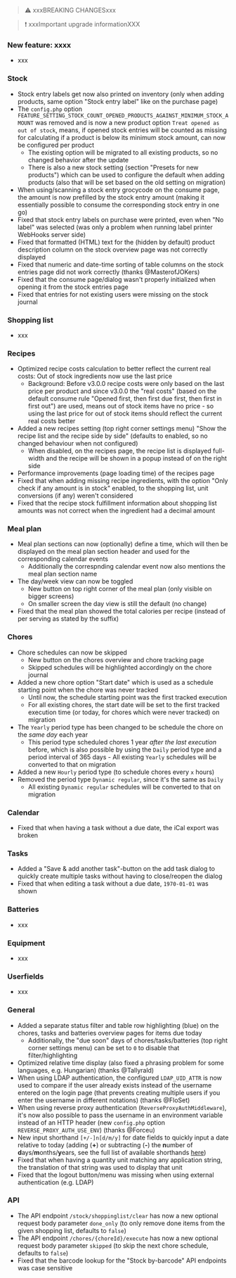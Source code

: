 > ⚠️ xxxBREAKING CHANGESxxx

> ❗ xxxImportant upgrade informationXXX

### New feature: xxxx

- xxx

### Stock

- Stock entry labels get now also printed on inventory (only when adding products, same option "Stock entry label" like on the purchase page)
- The `config.php` option `FEATURE_SETTING_STOCK_COUNT_OPENED_PRODUCTS_AGAINST_MINIMUM_STOCK_AMOUNT` was removed and is now a new product option `Treat opened as out of stock`, means, if opened stock entries will be counted as missing for calculating if a product is below its minimum stock amount, can now be configured per product
  - The existing option will be migrated to all existing products, so no changed behavior after the update
  - There is also a new stock setting (section "Presets for new products") which can be used to configure the default when adding products (also that will be set based on the old setting on migration)
- When using/scanning a stock entry grocycode on the consume page, the amount is now prefilled by the stock entry amount (making it essentially possible to consume the corresponding stock entry in one go)
- Fixed that stock entry labels on purchase were printed, even when "No label" was selected (was only a problem when running label printer WebHooks server side)
- Fixed that formatted (HTML) text for the (hidden by default) product description column on the stock overview page was not correctly displayed
- Fixed that numeric and date-time sorting of table columns on the stock entries page did not work correctly (thanks @MasterofJOKers)
- Fixed that the consume page/dialog wasn't properly initialized when opening it from the stock entries page
- Fixed that entries for not existing users were missing on the stock journal

### Shopping list

- xxx

### Recipes

- Optimized recipe costs calculation to better reflect the current real costs: Out of stock ingredients now use the last price
  - Background: Before v3.0.0 recipe costs were only based on the last price per product and since v3.0.0 the "real costs" (based on the default consume rule "Opened first, then first due first, then first in first out") are used, means out of stock items have no price - so using the last price for out of stock items should reflect the current real costs better
- Added a new recipes setting (top right corner settings menu) "Show the recipe list and the recipe side by side" (defaults to enabled, so no changed behaviour when not configured)
  - When disabled, on the recipes page, the recipe list is displayed full-width and the recipe will be shown in a popup instead of on the right side
- Performance improvements (page loading time) of the recipes page
- Fixed that when adding missing recipe ingredients, with the option "Only check if any amount is in stock" enabled, to the shopping list, unit conversions (if any) weren't considered
- Fixed that the recipe stock fulfillment information about shopping list amounts was not correct when the ingredient had a decimal amount

### Meal plan

- Meal plan sections can now (optionally) define a time, which will then be displayed on the meal plan section header and used for the corresponding calendar events
  - Additionally the correspnding calendar event now also mentions the meal plan section name
- The day/week view can now be toggled
  - New button on top right corner of the meal plan (only visible on bigger screens)
  - On smaller screen the day view is still the default (no change)
- Fixed that the meal plan showed the total calories per recipe (instead of per serving as stated by the suffix)

### Chores

- Chore schedules can now be skipped
  - New button on the chores overview and chore tracking page
  - Skipped schedules will be highlighted accordingly on the chore journal
- Added a new chore option "Start date" which is used as a schedule starting point when the chore was never tracked
  - Until now, the schedule starting point was the first tracked execution
  - For all existing chores, the start date will be set to the first tracked execution time (or today, for chores which were never tracked) on migration
- The `Yearly` period type has been changed to be schedule the chore on the _same day_ each year
  - This period type scheduled chores 1 year _after the last execution_ before, which is also possible by using the `Daily` period type and a period interval of 365 days - All existing `Yearly` schedules will be converted to that on migration
- Added a new `Hourly` period type (to schedule chores every `x` hours)
- Removed the period type `Dynamic regular`, since it's the same as `Daily`
  - All existing `Dynamic regular` schedules will be converted to that on migration

### Calendar

- Fixed that when having a task without a due date, the iCal export was broken

### Tasks

- Added a "Save & add another task"-button on the add task dialog to quickly create multiple tasks without having to close/reopen the dialog
- Fixed that when editing a task without a due date, `1970-01-01` was shown

### Batteries

- xxx

### Equipment

- xxx

### Userfields

- xxx

### General

- Added a separate status filter and table row highlighting (blue) on the chores, tasks and batteries overview pages for items due today
  - Additionally, the "due soon" days of chores/tasks/batteries (top right corner settings menu) can be set to `0` to disable that filter/highlighting
- Optimized relative time display (also fixed a phrasing problem for some languages, e.g. Hungarian) (thanks @Tallyrald)
- When using LDAP authentication, the configured `LDAP_UID_ATTR` is now used to compare if the user already exists instead of the username entered on the login page (that prevents creating multiple users if you enter the username in different notations) (thanks @FloSet)
- When using reverse proxy authentication (`ReverseProxyAuthMiddleware`), it's now also possible to pass the username in an environment variable instead of an HTTP header (new `config.php` option `REVERSE_PROXY_AUTH_USE_ENV`) (thanks @Forceu)
- New input shorthand `[+/-]n[d/m/y]` for date fields to quickly input a date relative to today (adding (**+**) or subtracting (**-**) the **n**umber of **d**ays/**m**onths/**y**ears, see the full list of available shorthands [here](https://github.com/grocy/grocy#input-shorthands-for-date-fields))
- Fixed that when having a quantity unit matching any application string, the translation of that string was used to display that unit
- Fixed that the logout button/menu was missing when using external authentication (e.g. LDAP)

### API

- The API endpoint `/stock/shoppinglist/clear` has now a new optional request body parameter `done_only` (to only remove done items from the given shopping list, defaults to `false`)
- The API endpoint `/chores/{choreId}/execute` has now a new optional request body parameter `skipped` (to skip the next chore schedule, defaults to `false`)
- Fixed that the barcode lookup for the "Stock by-barcode" API endpoints was case sensitive
